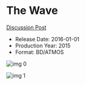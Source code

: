 # The Wave

[Discussion Post](https://www.avsforum.com/threads/bass-eq-for-filtered-movies.2995212/post-57481870)

* Release Date: 2016-01-01
* Production Year: 2015
* Format: BD/ATMOS

![img 0](https://i.imgur.com/UaqouCg.jpg)

![img 1](https://i.imgur.com/TfbufBu.jpg)

